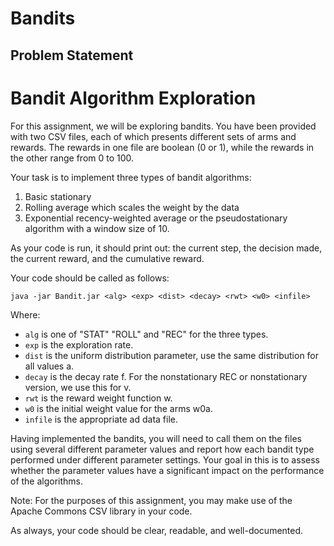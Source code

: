 # Bandits

## Problem Statement

# Bandit Algorithm Exploration

For this assignment, we will be exploring bandits. You have been provided with two CSV files, each of which presents different sets of arms and rewards. The rewards in one file are boolean (0 or 1), while the rewards in the other range from 0 to 100. 

Your task is to implement three types of bandit algorithms: 
1. Basic stationary 
2. Rolling average which scales the weight by the data 
3. Exponential recency-weighted average or the pseudostationary algorithm with a window size of 10. 

As your code is run, it should print out: the current step, the decision made, the current reward, and the cumulative reward. 

Your code should be called as follows: 

``` java -jar Bandit.jar <alg> <exp> <dist> <decay> <rwt> <w0> <infile> ``` 

Where: 

- `alg` is one of "STAT" "ROLL" and "REC" for the three types.
- `exp` is the exploration rate. 
- `dist` is the uniform distribution parameter, use the same distribution for all values a.
- `decay` is the decay rate f. For the nonstationary REC or nonstationary version, we use this for v.
- `rwt` is the reward weight function w.
- `w0` is the initial weight value for the arms w0a.
- `infile` is the appropriate ad data file.

Having implemented the bandits, you will need to call them on the files using several different parameter values and report how each bandit type performed under different parameter settings. Your goal in this is to assess whether the parameter values have a significant impact on the performance of the algorithms.

Note: For the purposes of this assignment, you may make use of the Apache Commons CSV library in your code. 

As always, your code should be clear, readable, and well-documented.

